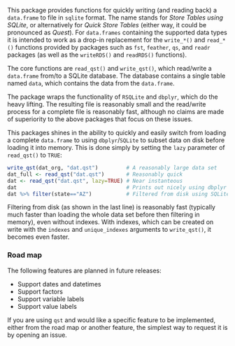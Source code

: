 This package provides functions for quickly writing (and reading back) a `data.frame` to file in `sqlite` format. The name stands for *Store Tables using SQLite*, or alternatively for *Quick Store Tables* (either way, it could be pronounced as *Quest*). For `data.frames` containing the supported data types it is intended to work as a drop-in replacement for the `write_*()` and `read_*()` functions provided by packages such as `fst`, `feather`, `qs`, and `readr` packages (as well as the `writeRDS()` and `readRDS()` functions). 

The core functions are `read_qst()` and `write_qst()`, which read/write a `data.frame` from/to a SQLite database. The database contains a single table named `data`, which contains the data from the `data.frame`.

The package wraps the functionality of `RSQLite` and `dbplyr`, which do the heavy lifting. The resulting file is reasonably small and the read/write process for a complete file is reasonably fast, although no claims are made of superiority to the above packages that focus on these issues.

This packages shines in the ability to quickly and easily switch from loading a complete `data.frame` to using `dbplyr`/`SQLite` to subset data on disk before loading it into memory. This is done simply by setting the `lazy` parameter of `read_qst()` to `TRUE`:

```R
write_qst(dat_org, "dat.qst")         # A reasonably large data set
dat_full <- read_qst("dat.qst")       # Reasonably quick
dat <- read_qst("dat.qst", lazy=TRUE) # Near instanteous
dat                                   # Prints out nicely using dbplyr
dat %>% filter(state=="AZ")           # Filtered from disk using SQLite
```

Filtering from disk (as shown in the last line) is reasonably fast (typically much faster than loading the whole data set before then filtering in memory), even without indexes. With indexes, which can be created on write with the `indexes` and `unique_indexes` arguments to `write_qst()`, it becomes even faster.

### Road map

The following features are planned in future releases:

* Support dates and datetimes
* Support factors
* Support variable labels
* Support value labels

If you are using `qst` and would like a specific feature to be implemented, either from the road map or another feature, the simplest way to request it is by opening an issue.

